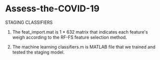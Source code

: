 # Assess-the-COVID-19

STAGING CLASSIFIERS  
  
1. The feat_import.mat is 1 * 632 matrix that indicates each feature's weigh according to the RF-FS feature selection method.  
  
  
2. The machine learning classifiers.m is MATLAB file that we trained and tested the staging model.  

